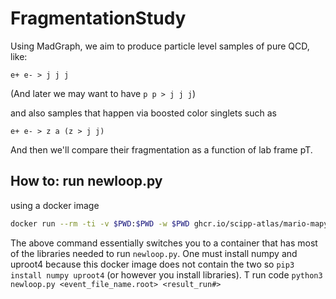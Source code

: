 # FragmentationStudy

Using MadGraph, we aim to produce particle level samples of pure QCD, like:


```
e+ e- > j j j
```

(And later we may want to have `p p > j j j`)

and also samples that happen via boosted color singlets such as

```
e+ e- > z a (z > j j)
```

And then we'll compare their fragmentation as a function of lab frame pT.


## How to: run newloop.py

using a docker image 
```bash
docker run --rm -ti -v $PWD:$PWD -w $PWD ghcr.io/scipp-atlas/mario-mapyde/delphes
```

The above command essentially switches you to a container that has most of the libraries needed to run `newloop.py`. One must install numpy and uproot4 because this docker image does not contain the two so `pip3 install numpy uproot4` (or however you install libraries). T run code `python3 newloop.py <event_file_name.root> <result_run#>` 

